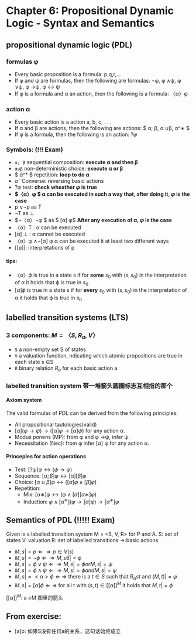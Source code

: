 # Chapter 6:  Propositional Dynamic Logic - Syntax and Semantics

## propositional dynamic logic (PDL)

### formulas φ
+ Every basic proposition is a formula: p,q,r,...
+ If φ and ψ are formulas, then the following are formulas: ¬φ, φ ∧ψ, φ ∨ψ, φ →ψ, φ ↔ ψ
+ If φ is a formula and α an action, then the following is a formula:
〈α〉φ

### action α
+ Every basic action is a action
a, b, c, . . .
+ If α and β are actions, then the following are actions:
$ α; β, α ∪β, α^∗ $
+ If φ is a formula, then the following is an action: $?\varphi$ 

### Symbols: (!!! Exam)
+ ```α; β```  sequential composition: **execute α and then β**
+ ```α∪β``` non-deterministic choice: **execute α or β**
+ $ α^* $ repetition: **loop to do α**
+ $αˇ$ Converse: reversing basic actions
+ $?\varphi$ test: **check wheather $\varphi$ is true**
+ **$〈α〉φ $ α can be executed in such a way that, after doing it, $\varphi$ is the case** 
+  p ∨¬p as T
+  ¬T as ⊥
+  $¬〈α〉¬φ $ as $ [α] φ$ **After any execution of α, $\varphi$ is the case**
+ 〈α〉T : α can be executed
+ [α] ⊥ : α cannot be executed
+ 〈α〉φ ∧¬[α] φ 
  α can be executed it at least two different ways
+ [\[p]]: interpretations of p
#### tips:
+ $〈\alpha〉ϕ$ is true in a state s if for **some** $s_0$ with $(s, s_0)$ in the interpretation of α it holds that ϕ is true in $s_0$
+ $[α]ϕ$ is true in a state s if for **every** $s_0$ with $(s, s_0)$ in the interpretation of α it holds that ϕ is true in $s_0$

## labelled transition systems (LTS)
### 3 components: $M = 〈S,R_a,V〉$
+ ```S``` a non-empty set S of states
+ ```V``` a valuation function, ndicating which atomic propositions are true in each state s ∈S
+ ```R``` binary relation $R_a$ for each basic action a

### labelled transition system 带一堆箭头圆圈标志互相指的那个
#### Axiom system
The valid formulas of PDL can be derived from the following principles:
+ All propositional tautologies(valid)
+ $[α] (φ →ψ) →([α] φ →[α] ψ)$ for any action α.
+ Modus ponens (MP): from φ and φ →ψ, infer ψ.
+ Necessitation (Nec): from φ infer [α] φ for any action α.

#### Princeples for action operations
+ Test: $[?ψ] φ ↔(ψ →φ)$
+ Sequence: $[α; β] φ ↔[α] [β] φ$
+ Choice: $[α ∪β] φ ↔([α] φ ∧[β] φ)$
+ Repetition: 
  + Mix: $[α∗] φ ↔(φ ∧[α] [α∗] φ)$
  + Induction: $φ ∧[α^∗] (φ →[α] φ)→[α^∗] φ$

## Semantics of PDL (!!!!! Exam)
Given is a labelled transition system M = <S, V, R> for P and A.
S: set of states
V: valuation
R: set of labelled transitions
->:basic actions

+ $M, s |= p ⇐⇒ p ∈ V (s)$
+ $M, s |= ¬ϕ ⇐⇒ M, s 6|= ϕ$
+ $M, s |= ϕ ∨ ψ ⇐⇒ M, s |= ϕ or M, s |= ψ$
+ $M, s |= ϕ ∧ ψ ⇐⇒ M, s |= ϕ and M, s |= ψ$
+ $M, s |= <α>ϕ ⇐⇒$ there is a $t ∈S$ such that $R_αst$ and $(M,t) |= φ$
+ $M, s |= [α]ϕ ⇐⇒$ for all t with $(s, t) ∈ [[α]]^M$ it holds that $M, t |= ϕ$


$[[α]]^M$: a→M 图里的箭头

## From exercise:
+ [a]p: 如果S没有任何a的关系，这句话始终成立